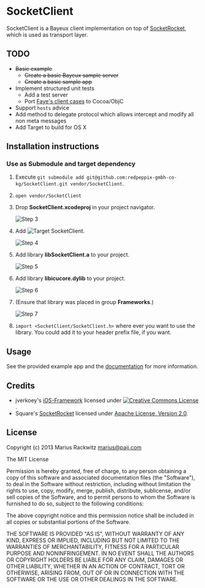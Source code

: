 # SocketClient

SocketClient is a Bayeux client implementation on top of [SocketRocket](https://github.com/square/SocketRocket), which is used as transport layer.


## TODO

* ~~Basic example~~
    * ~~Create a basic Bayeux sample server~~
    * ~~Create a basic sample app~~
* Implement structured unit tests
    * Add a test server
    * Port [Faye's client cases](https://github.com/faye/faye/blob/master/spec/javascript/client_spec.js) to Cocoa/ObjC
* Support ```hosts``` advice
* Add method to delegate protocol which allows intercept and modify all non meta messages
* Add Target to build for OS X


## Installation instructions

### Use as Submodule and target dependency

1. Execute ```git submodule add git@github.com:redpeppix-gmbh-co-kg/SocketClient.git vendor/SocketClient```.

2. ```open vendor/SocketClient```

3. Drop **SocketClient.xcodeproj** in your project navigator.

    ![Step 3](http://redpeppix-gmbh-co-kg.github.io/SocketClient/images/step_3.png)

4. Add ![Target SocketClient](http://redpeppix-gmbh-co-kg.github.io/SocketClient/images/target.png).

    ![Step 4](http://redpeppix-gmbh-co-kg.github.io/SocketClient/images/step_4.png)

5. Add library **libSocketClient.a** to your project.

    ![Step 5](http://redpeppix-gmbh-co-kg.github.io/SocketClient/images/step_5.png)

6. Add library **libicucore.dylib** to your project.

    ![Step 6](http://redpeppix-gmbh-co-kg.github.io/SocketClient/images/step_6.png)

7. (Ensure that library was placed in group **Frameworks**.)

    ![Step 7](http://redpeppix-gmbh-co-kg.github.io/SocketClient/images/step_7.png)

8. ```import <SocketClient/SocketClient.h>``` where ever you want to use the library. You could add it to your header prefix file, if you want.


## Usage

See the provided example app and the [documentation](http://redpeppix-gmbh-co-kg.github.io/SocketClient/doc/html/index.html) for more information.


## Credits

* jverkoey's [iOS-Framework](https://github.com/jverkoey/iOS-Framework) licensed under <a rel="license" href="http://creativecommons.org/licenses/by/3.0/"><img alt="Creative Commons License" style="border-width:0" src="http://i.creativecommons.org/l/by/3.0/88x31.png" /></a>.
* Square's [SocketRocket](https://github.com/square/SocketRocket) licensed under [Apache License, Version 2.0](http://www.apache.org/licenses/LICENSE-2.0).


## License

Copyright (c) 2013 Marius Rackwitz <marius@paij.com>

The MIT License

Permission is hereby granted, free of charge, to any person obtaining a copy
of this software and associated documentation files (the "Software"), to deal
in the Software without restriction, including without limitation the rights
to use, copy, modify, merge, publish, distribute, sublicense, and/or sell
copies of the Software, and to permit persons to whom the Software is
furnished to do so, subject to the following conditions:

The above copyright notice and this permission notice shall be included in
all copies or substantial portions of the Software.

THE SOFTWARE IS PROVIDED "AS IS", WITHOUT WARRANTY OF ANY KIND, EXPRESS OR
IMPLIED, INCLUDING BUT NOT LIMITED TO THE WARRANTIES OF MERCHANTABILITY,
FITNESS FOR A PARTICULAR PURPOSE AND NONINFRINGEMENT. IN NO EVENT SHALL THE
AUTHORS OR COPYRIGHT HOLDERS BE LIABLE FOR ANY CLAIM, DAMAGES OR OTHER
LIABILITY, WHETHER IN AN ACTION OF CONTRACT, TORT OR OTHERWISE, ARISING FROM,
OUT OF OR IN CONNECTION WITH THE SOFTWARE OR THE USE OR OTHER DEALINGS IN
THE SOFTWARE.

